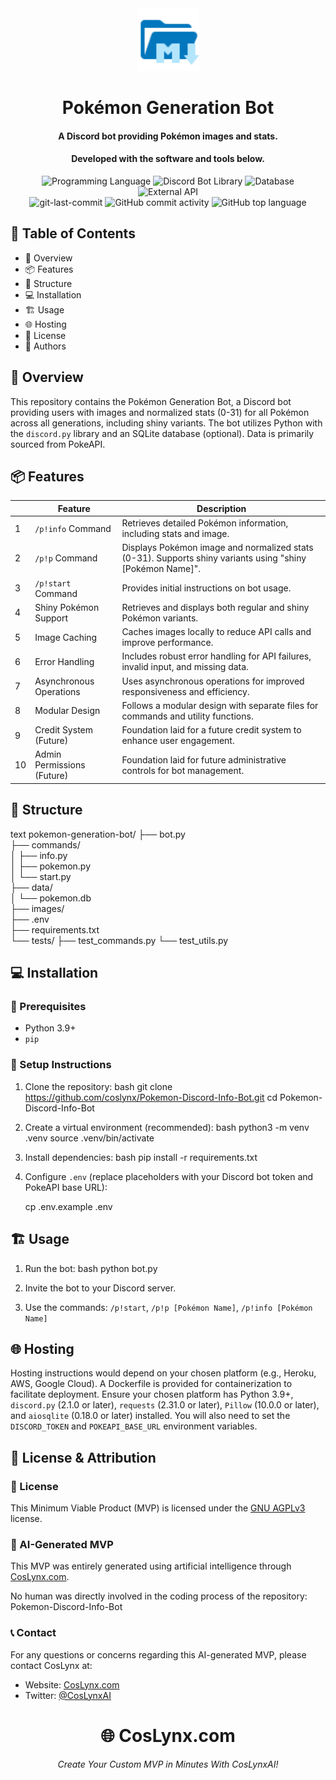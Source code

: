 <div class="hero-icon" align="center">
  <img src="https://raw.githubusercontent.com/PKief/vscode-material-icon-theme/ec559a9f6bfd399b82bb44393651661b08aaf7ba/icons/folder-markdown-open.svg" width="100" />
</div>

<h1 align="center">
Pokémon Generation Bot
</h1>
<h4 align="center">A Discord bot providing Pokémon images and stats.</h4>
<h4 align="center">Developed with the software and tools below.</h4>
<div class="badges" align="center">
  <img src="https://img.shields.io/badge/Language-Python-blue" alt="Programming Language">
  <img src="https://img.shields.io/badge/Framework-discord.py-red" alt="Discord Bot Library">
  <img src="https://img.shields.io/badge/Database-SQLite-blue" alt="Database">
  <img src="https://img.shields.io/badge/API-PokeAPI-black" alt="External API">
</div>
<div class="badges" align="center">
  <img src="https://img.shields.io/github/last-commit/coslynx/Pokemon-Discord-Info-Bot?style=flat-square&color=5D6D7E" alt="git-last-commit" />
  <img src="https://img.shields.io/github/commit-activity/m/coslynx/Pokemon-Discord-Info-Bot?style=flat-square&color=5D6D7E" alt="GitHub commit activity" />
  <img src="https://img.shields.io/github/languages/top/coslynx/Pokemon-Discord-Info-Bot?style=flat-square&color=5D6D7E" alt="GitHub top language" />
</div>

## 📑 Table of Contents
- 📍 Overview
- 📦 Features
- 📂 Structure
- 💻 Installation
- 🏗️ Usage
- 🌐 Hosting
- 📄 License
- 👏 Authors

## 📍 Overview
This repository contains the Pokémon Generation Bot, a Discord bot providing users with images and normalized stats (0-31) for all Pokémon across all generations, including shiny variants.  The bot utilizes Python with the `discord.py` library and an SQLite database (optional).  Data is primarily sourced from PokeAPI.

## 📦 Features
|    | Feature                     | Description                                                                                                  |
|----|-----------------------------|--------------------------------------------------------------------------------------------------------------|
| 1  | `/p!info` Command           | Retrieves detailed Pokémon information, including stats and image.                                          |
| 2  | `/p!p` Command              | Displays Pokémon image and normalized stats (0-31). Supports shiny variants using "shiny [Pokémon Name]". |
| 3  | `/p!start` Command          | Provides initial instructions on bot usage.                                                              |
| 4  | Shiny Pokémon Support       | Retrieves and displays both regular and shiny Pokémon variants.                                              |
| 5  | Image Caching               | Caches images locally to reduce API calls and improve performance.                                           |
| 6  | Error Handling              | Includes robust error handling for API failures, invalid input, and missing data.                              |
| 7  | Asynchronous Operations     | Uses asynchronous operations for improved responsiveness and efficiency.                                     |
| 8  | Modular Design              | Follows a modular design with separate files for commands and utility functions.                             |
| 9  | Credit System (Future)      | Foundation laid for a future credit system to enhance user engagement.                                     |
| 10 | Admin Permissions (Future) | Foundation laid for future administrative controls for bot management.                                   |


## 📂 Structure
text
pokemon-generation-bot/
├── bot.py             
├── commands/          
│   ├── info.py        
│   ├── pokemon.py     
│   └── start.py       
├── data/              
│   └── pokemon.db     
├── images/            
├── .env               
├── requirements.txt   
└── tests/
    ├── test_commands.py
    └── test_utils.py



## 💻 Installation
### 🔧 Prerequisites
- Python 3.9+
- `pip`

### 🚀 Setup Instructions
1. Clone the repository:
   bash
   git clone https://github.com/coslynx/Pokemon-Discord-Info-Bot.git
   cd Pokemon-Discord-Info-Bot
   
2. Create a virtual environment (recommended):
   bash
   python3 -m venv .venv
   source .venv/bin/activate
   
3. Install dependencies:
   bash
   pip install -r requirements.txt
   
4. Configure `.env` (replace placeholders with your Discord bot token and PokeAPI base URL):
   
   cp .env.example .env
   


## 🏗️ Usage
1.  Run the bot:
    bash
    python bot.py
    
2.  Invite the bot to your Discord server.
3.  Use the commands: `/p!start`, `/p!p [Pokémon Name]`, `/p!info [Pokémon Name]`

## 🌐 Hosting
Hosting instructions would depend on your chosen platform (e.g., Heroku, AWS, Google Cloud).  A Dockerfile is provided for containerization to facilitate deployment.  Ensure your chosen platform has Python 3.9+, `discord.py` (2.1.0 or later), `requests` (2.31.0 or later), `Pillow` (10.0.0 or later), and `aiosqlite` (0.18.0 or later) installed.  You will also need to set the `DISCORD_TOKEN` and `POKEAPI_BASE_URL` environment variables.

## 📄 License & Attribution

### 📄 License
This Minimum Viable Product (MVP) is licensed under the [GNU AGPLv3](https://choosealicense.com/licenses/agpl-3.0/) license.

### 🤖 AI-Generated MVP
This MVP was entirely generated using artificial intelligence through [CosLynx.com](https://coslynx.com).

No human was directly involved in the coding process of the repository: Pokemon-Discord-Info-Bot

### 📞 Contact
For any questions or concerns regarding this AI-generated MVP, please contact CosLynx at:
- Website: [CosLynx.com](https://coslynx.com)
- Twitter: [@CosLynxAI](https://x.com/CosLynxAI)

<p align="center">
  <h1 align="center">🌐 CosLynx.com</h1>
</p>
<p align="center">
  <em>Create Your Custom MVP in Minutes With CosLynxAI!</em>
</p>
<div class="badges" align="center">
<img src="https://img.shields.io/badge/Developers-Drix10,_Kais_Radwan-red" alt="">
<img src="https://img.shields.io/badge/Website-CosLynx.com-blue" alt="">
<img src="https://img.shields.io/badge/Backed_by-Google,_Microsoft_&_Amazon_for_Startups-red" alt="">
<img src="https://img.shields.io/badge/Finalist-Backdrop_Build_v4,_v6-black" alt="">
</div>